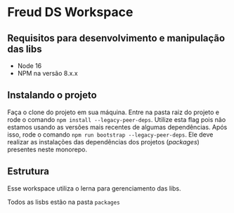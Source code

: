 # Freud DS Workspace

## Requisitos para desenvolvimento e manipulação das libs

- Node 16
- NPM na versão 8.x.x

## Instalando o projeto

Faça o clone do projeto em sua máquina. Entre na pasta raiz do projeto e rode o comando `npm install --legacy-peer-deps`. Utilize esta flag pois não estamos usando as versões mais recentes de algumas dependências. Após isso, rode o comando `npm run bootstrap --legacy-peer-deps`. Ele deve realizar as instalações das dependências dos projetos (_packages_) presentes neste monorepo.

## Estrutura

Esse workspace utiliza o lerna para gerenciamento das libs.

Todos as lisbs estão na pasta `packages`
